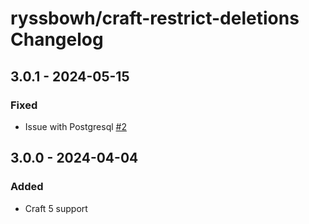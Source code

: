 # ryssbowh/craft-restrict-deletions Changelog

## 3.0.1 - 2024-05-15

### Fixed

- Issue with Postgresql [#2](https://github.com/ryssbowh/craft-restrict-deletions/issues/2)

## 3.0.0 - 2024-04-04

### Added

- Craft 5 support
